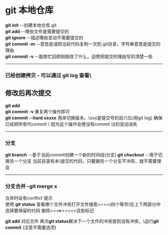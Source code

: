 # git 本地仓库
**git init** --创建本地仓库.git \
**git add** --哪些文件是需要提交的\
**git ignore** --描述哪些变动不需要提交的\
**git commit -m** --意思是请把当前代码复制一次到.git目录，字符串意思是提交的理由\
**git commit -v** --能帮忙回顾刚刚改了什么，迫使把提交的理由写的清楚一些

---
### 已经创建拷贝 - 可以通过 **git log** 查看\
## 修改后再次提交
**git add**\
**git commit -v** 重复两个操作即可\
**git commit --hard xxxxx**  用来切换版本。\xxx是提交号的前六位(用git log) 确保已经把所有代commit \ 因为这个操作会使没有commit 过的变动消失

----
### 分支

**git branch** --基于当前commit创建一个新的时间线\(分支)
**git checkout** --用于切换另一个分支 当前目录有未\提交的代码，只要跟另一个分支不冲突，就不需要理会

----
### 分支合并 -git merge x 
合并时会有conflict 提示\
使用 **git status** 查看哪个文件冲突打开文件搜索====(四个等号)在上下两部分中选择要保留的代码 删除\====>>><<<这些标记

**git add** 对应文件
再次**git status**解决下一个文件的冲突直到没有冲突，\运行**git commit** (注意不需要选项)

